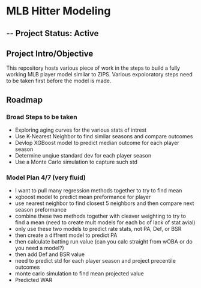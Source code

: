 # MLB Hitter Modeling

## -- Project Status: Active

## Project Intro/Objective

This repository hosts various piece of work in the steps to build a fully working MLB player model similar to ZIPS. Various expoloratory steps need to be taken first before the model is made.

## Roadmap

### Broad Steps to be taken

- Exploring aging curves for the various stats of intrest
- Use K-Nearest Neighbor to find similar seasons and compare outcomes
- Devlop XGBoost model to predict median outcome for each player season
- Determine unqiue standard dev for each player season
- Use a Monte Carlo simulation to capture such std

### Model Plan 4/7 (very fluid)

- I want to pull many regression methods together to try to find mean
- xgboost model to predict mean preformance for player
- use nearest neighbor to find closest 5 neighbors and then compare next season preformance
- combine these two methods together with cleaver weighting to try to find a mean (need to create mult models for each bc of lack of stat avial)
- only use these two models to predict rate stats, not PA, Def, or BSR
- then create a diffrent model to predict PA
- then calculate batting run value (can you calc straight from wOBA or do you need a model?)
- then add Def and BSR value
- need to predict std for each player season and project precentile outcomes
- monte carlo simulation to find mean projected value
- Predicted WAR
